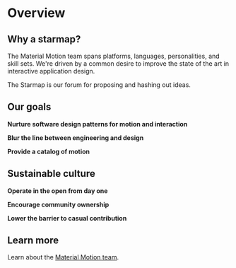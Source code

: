 # Overview

## Why a starmap?

The Material Motion team spans platforms, languages, personalities, and skill sets. We're driven by a common desire to improve the state of the art in interactive application design.

The Starmap is our forum for proposing and hashing out ideas.

## Our goals

**Nurture software design patterns for motion and interaction**

**Blur the line between engineering and design**

**Provide a catalog of motion**

## Sustainable culture

**Operate in the open from day one**

**Encourage community ownership**

**Lower the barrier to casual contribution**

## Learn more

Learn about the [Material Motion team](https://material-motion.gitbooks.io/material-motion-team/content/).

